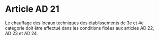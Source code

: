 # Article AD 21

Le chauffage des locaux techniques des établissements de 3e et 4e catégorie doit être effectué dans les conditions fixées aux articles AD 22, AD 23 et AD 24.
